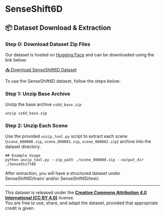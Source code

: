 # SenseShift6D
## 📦 Dataset Download & Extraction
### Step 0: Download Dataset Zip Files
Our dataset is hosted on [Hugging Face](https://huggingface.co/datasets/Yegyu/SenseShift6D) and can be downloaded using the link below:

[📥 Download SenseShift6D Dataset](https://huggingface.co/datasets/Yegyu/SenseShift6D)

To use the SenseShift6D dataset, follow the steps below:

### Step 1: Unzip Base Archive
Unzip the base archive `ss6d_base.zip`
```
unzip ss6d_base.zip
```

### Step 2: Unzip Each Scene
Use the provided `unzip_tool.py` script to extract each scene (`scene_000000.zip`, `scene_000001.zip`, `scene_000002.zip`) archive into the dataset directory.
```
## Example Usage
python unzip_tool.py --zip_path ./scene_000000.zip --output_dir ./SenseShift6D
```
After extraction, you will have a structured dataset under SenseShift6D/train/ and/or SenseShift6D/test/.

___

This dataset is released under the **[Creative Commons Attribution 4.0 International (CC BY 4.0)](https://creativecommons.org/licenses/by/4.0/)** license.  
You are free to use, share, and adapt the dataset, provided that appropriate credit is given.
